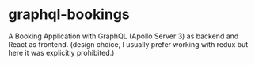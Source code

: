 # graphql-bookings
A Booking Application with GraphQL (Apollo Server 3) as backend and React as frontend. (design choice, I usually prefer working with redux but here it was explicitly prohibited.)
